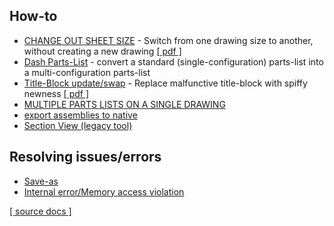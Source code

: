 ## How-to
- [CHANGE OUT SHEET SIZE](change-sheet-size.md) - Switch from one drawing size to another, without creating a new drawing [[ pdf ]](change-sheet-size.pdf)  
- [Dash Parts-List](Dash_No_Assy_Parts_List.pdf) - convert a standard (single-configuration) parts-list into a multi-configuration parts-list
- [Title-Block update/swap](title-block-11-18.md) - Replace malfunctive title-block with spiffy newness [[ pdf ]](Title_Blocks_11-15-18.pdf)
- [MULTIPLE PARTS LISTS ON A SINGLE DRAWING](multiPartsLists.pdf)
- [export assemblies to native](Export_Assemblies_Teamcenter_to_Native_NX.htm)
- [Section View (legacy tool)](sectionLegacy.md)

## Resolving issues/errors
- [Save-as](saveAs.pdf)  
- [Internal error/Memory access violation](Internal_Errors_NX12.pdf)

[[ source docs ]](source-docs)